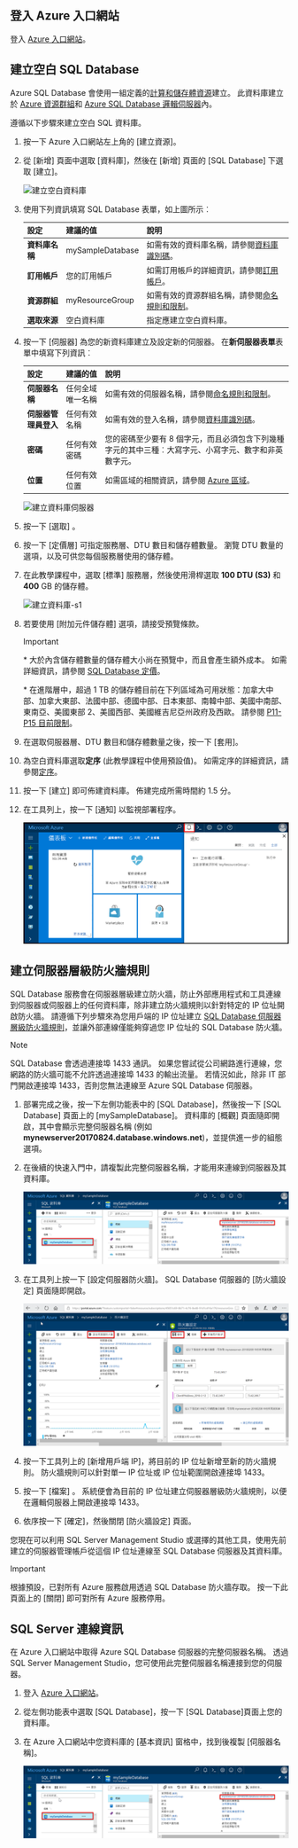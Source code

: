 ## <a name="sign-in-to-the-azure-portal"></a>登入 Azure 入口網站

登入 [Azure 入口網站](https://portal.azure.com/)。

## <a name="create-a-blank-sql-database"></a>建立空白 SQL Database

Azure SQL Database 會使用一組定義的[計算和儲存體資源](../articles/sql-database/sql-database-service-tiers-dtu.md)建立。 此資料庫建立於 [Azure 資源群組](../articles/azure-resource-manager/resource-group-overview.md)和 [Azure SQL Database 邏輯伺服器](../articles/sql-database/sql-database-features.md)內。 

遵循以下步驟來建立空白 SQL 資料庫。 

1. 按一下 Azure 入口網站左上角的 [建立資源]。

2. 從 [新增] 頁面中選取 [資料庫]，然後在 [新增] 頁面的 [SQL Database] 下選取 [建立]。

   ![建立空白資料庫](../articles/sql-database/media/sql-database-design-first-database/create-empty-database.png)

3. 使用下列資訊填寫 SQL Database 表單，如上圖所示︰   

   | 設定       | 建議的值 | 說明 | 
   | ------------ | ------------------ | ------------------------------------------------- | 
   | **資料庫名稱** | mySampleDatabase | 如需有效的資料庫名稱，請參閱[資料庫識別碼](https://docs.microsoft.com/sql/relational-databases/databases/database-identifiers)。 | 
   | **訂用帳戶** | 您的訂用帳戶  | 如需訂用帳戶的詳細資訊，請參閱[訂用帳戶](https://account.windowsazure.com/Subscriptions)。 |
   | **資源群組** | myResourceGroup | 如需有效的資源群組名稱，請參閱[命名規則和限制](https://docs.microsoft.com/azure/architecture/best-practices/naming-conventions)。 |
   | **選取來源** | 空白資料庫 | 指定應建立空白資料庫。 |

4. 按一下 [伺服器] 為您的新資料庫建立及設定新的伺服器。 在**新伺服器表單**表單中填寫下列資訊︰ 

   | 設定       | 建議的值 | 說明 | 
   | ------------ | ------------------ | ------------------------------------------------- | 
   | **伺服器名稱** | 任何全域唯一名稱 | 如需有效的伺服器名稱，請參閱[命名規則和限制](https://docs.microsoft.com/azure/architecture/best-practices/naming-conventions)。 | 
   | **伺服器管理員登入** | 任何有效名稱 | 如需有效的登入名稱，請參閱[資料庫識別碼](https://docs.microsoft.com/sql/relational-databases/databases/database-identifiers)。|
   | **密碼** | 任何有效密碼 | 您的密碼至少要有 8 個字元，而且必須包含下列幾種字元的其中三種︰大寫字元、小寫字元、數字和非英數字元。 |
   | **位置** | 任何有效位置 | 如需區域的相關資訊，請參閱 [Azure 區域](https://azure.microsoft.com/regions/)。 |

   ![建立資料庫伺服器](../articles/sql-database/media/sql-database-design-first-database/create-database-server.png)

5. 按一下 [選取] 。

6. 按一下 [定價層] 可指定服務層、DTU 數目和儲存體數量。 瀏覽 DTU 數量的選項，以及可供您每個服務層使用的儲存體。 

7. 在此教學課程中，選取 [標準] 服務層，然後使用滑桿選取 **100 DTU (S3)** 和 **400** GB 的儲存體。

   ![建立資料庫-s1](../articles/sql-database/media/sql-database-design-first-database/create-empty-database-pricing-tier.png)

8. 若要使用 [附加元件儲存體] 選項，請接受預覽條款。 

   > [!IMPORTANT]
   > \* 大於內含儲存體數量的儲存體大小尚在預覽中，而且會產生額外成本。 如需詳細資訊，請參閱 [SQL Database 定價](https://azure.microsoft.com/pricing/details/sql-database/)。 
   >
   >\* 在進階層中，超過 1 TB 的儲存體目前在下列區域為可用狀態：加拿大中部、加拿大東部、法國中部、德國中部、日本東部、南韓中部、美國中南部、東南亞、美國東部 2、美國西部、美國維吉尼亞州政府及西歐。 請參閱 [P11-P15 目前限制](../articles/sql-database/sql-database-dtu-resource-limits-single-databases.md#single-database-limitations-of-p11-and-p15-when-the-maximum-size-greater-than-1-tb)。  
   > 

9. 在選取伺服器層、DTU 數目和儲存體數量之後，按一下 [套用]。  

10. 為空白資料庫選取**定序** (此教學課程中使用預設值)。 如需定序的詳細資訊，請參閱[定序](https://docs.microsoft.com/sql/t-sql/statements/collations)。

11. 按一下 [建立] 即可佈建資料庫。 佈建完成所需時間約 1.5 分。 

12. 在工具列上，按一下 [通知] 以監視部署程序。
    
     ![通知](../articles/sql-database/media/sql-database-get-started-portal/notification.png)

## <a name="create-a-server-level-firewall-rule"></a>建立伺服器層級防火牆規則

SQL Database 服務會在伺服器層級建立防火牆，防止外部應用程式和工具連線到伺服器或伺服器上的任何資料庫，除非建立防火牆規則以針對特定的 IP 位址開啟防火牆。 請遵循下列步驟來為您用戶端的 IP 位址建立 [SQL Database 伺服器層級防火牆規則](../articles/sql-database/sql-database-firewall-configure.md)，並讓外部連線僅能夠穿過您 IP 位址的 SQL Database 防火牆。 

> [!NOTE]
> SQL Database 會透過連接埠 1433 通訊。 如果您嘗試從公司網路進行連線，您網路的防火牆可能不允許透過連接埠 1433 的輸出流量。 若情況如此，除非 IT 部門開啟連接埠 1433，否則您無法連線至 Azure SQL Database 伺服器。
>

1. 部署完成之後，按一下左側功能表中的 [SQL Database]，然後按一下 [SQL Database] 頁面上的 [mySampleDatabase]。 資料庫的 [概觀] 頁面隨即開啟，其中會顯示完整伺服器名稱 (例如 **mynewserver20170824.database.windows.net**)，並提供進一步的組態選項。 

2. 在後續的快速入門中，請複製此完整伺服器名稱，才能用來連線到伺服器及其資料庫。 

   ![伺服器名稱](../articles/sql-database/media/sql-database-get-started-portal/server-name.png) 

3. 在工具列上按一下 [設定伺服器防火牆]。 SQL Database 伺服器的 [防火牆設定] 頁面隨即開啟。 

   ![伺服器防火牆規則](../articles/sql-database/media/sql-database-get-started-portal/server-firewall-rule.png) 

4. 按一下工具列上的 [新增用戶端 IP]，將目前的 IP 位址新增至新的防火牆規則。 防火牆規則可以針對單一 IP 位址或 IP 位址範圍開啟連接埠 1433。

5. 按一下 [檔案] 。 系統便會為目前的 IP 位址建立伺服器層級防火牆規則，以便在邏輯伺服器上開啟連接埠 1433。

6. 依序按一下 [確定]，然後關閉 [防火牆設定] 頁面。

您現在可以利用 SQL Server Management Studio 或選擇的其他工具，使用先前建立的伺服器管理帳戶從這個 IP 位址連線至 SQL Database 伺服器及其資料庫。


> [!IMPORTANT]
> 根據預設，已對所有 Azure 服務啟用透過 SQL Database 防火牆存取。 按一下此頁面上的 [關閉] 即可對所有 Azure 服務停用。

## <a name="sql-server-connection-information"></a>SQL Server 連線資訊

在 Azure 入口網站中取得 Azure SQL Database 伺服器的完整伺服器名稱。 透過 SQL Server Management Studio，您可使用此完整伺服器名稱連接到您的伺服器。

1. 登入 [Azure 入口網站](https://portal.azure.com/)。
2. 從左側功能表中選取 [SQL Database]，按一下 [SQL Database]頁面上您的資料庫。 
3. 在 Azure 入口網站中您資料庫的 [基本資訊] 窗格中，找到後複製 [伺服器名稱]。

   ![連線資訊](../articles/sql-database/media/sql-database-get-started-portal/server-name.png)
